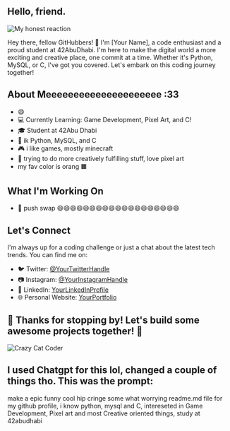 ## Hello, friend.
![My honest reaction](https://media.giphy.com/media/uumyicWLoJVi8/giphy.gif)


Hey there, fellow GitHubbers! 👋 I'm [Your Name], a code enthusiast and a proud student at 42AbuDhabi. I'm here to make the digital world a more exciting and creative place, one commit at a time. Whether it's Python, MySQL, or C, I've got you covered. Let's embark on this coding journey together!

## About Meeeeeeeeeeeeeeeeeeeee :33
- 😄
- 💻 Currently Learning: Game Development, Pixel Art, and C!
- 🎓 Student at 42Abu Dhabi
- 💬 ik Python, MySQL, and C
- 🎮 i like games, mostly minecraft
- 🎨 trying to do more creatively fulfilling stuff, love pixel art
- my fav color is orang 🟧

## What I'm Working On
- 🚀 push swap 😄😄😄😄😄😄😄😄😄😄😄😄😄😄😄😄😄😄😄

## Let's Connect
I'm always up for a coding challenge or just a chat about the latest tech trends. You can find me on:
- 🐦 Twitter: [@YourTwitterHandle](https://twitter.com/elonmuskamiritewhataguyIlovetwitterImeanX)
- 📷 Instagram: [@YourInstagramHandle](https://www.instagram.com/glorytometa)
- 💼 LinkedIn: [YourLinkedInProfile](https://www.linkedin.com/in/ineedtogetajob)
- 🌐 Personal Website: [YourPortfolio](https://www.yourportfolio.com/donthaveone)

## 🎉 Thanks for stopping by! Let's build some awesome projects together! 🎉

![Crazy Cat Coder](https://media.giphy.com/media/JIX9t2j0ZTN9S/giphy.gif)

## I used Chatgpt for this lol, changed a couple of things tho. This was the prompt:
make a epic funny cool hip cringe some what worrying readme.md file for my github profile, i know python, mysql and C, intereseted in Game Development, Pixel art and most Creative oriented things, study at 42abudhabi
